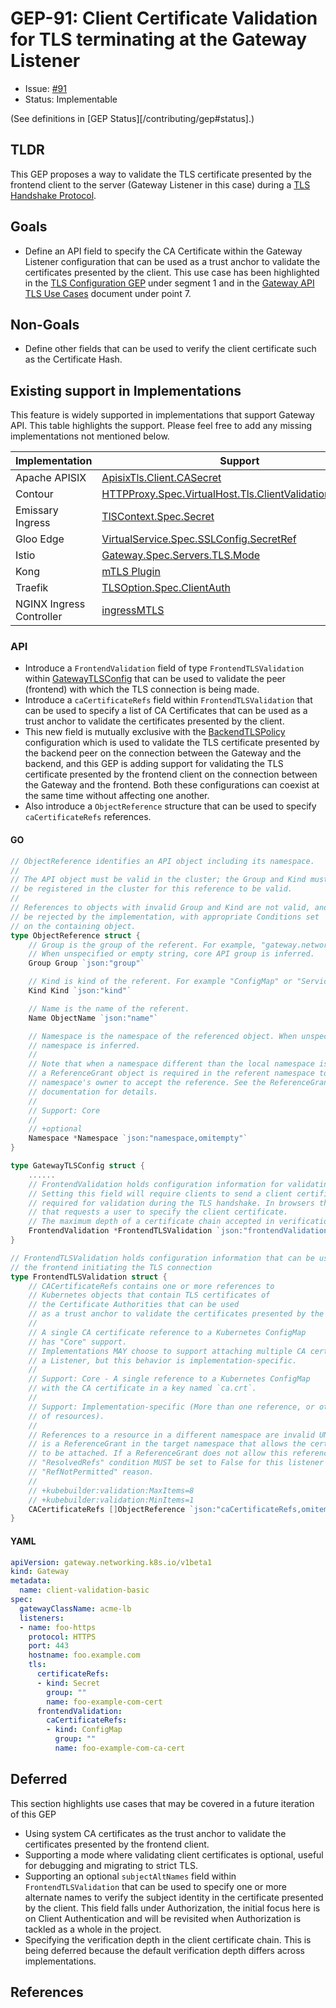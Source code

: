 # GEP-91: Client Certificate Validation for TLS terminating at the Gateway Listener

* Issue: [#91](https://github.com/kubernetes-sigs/gateway-api/issues/91)
* Status: Implementable

(See definitions in [GEP Status][/contributing/gep#status].)

## TLDR

This GEP proposes a way to validate the TLS certificate presented by the frontend client to the server
(Gateway Listener in this case) during a [TLS Handshake Protocol][].

## Goals

* Define an API field to specify the CA Certificate within the Gateway Listener configuration that can be used as a trust anchor to validate the certificates presented by the client. This use case has been highlighted in the [TLS Configuration GEP][] under segment 1 and in the [Gateway API TLS Use Cases][] document under point 7.

## Non-Goals
* Define other fields that can be used to verify the client certificate such as the Certificate Hash.

## Existing support in Implementations

This feature is widely supported in implementations that support Gateway API.
This table highlights the support. Please feel free to add any missing implementations not mentioned below.

| Implementation | Support       |
|----------------|------------|
| Apache APISIX  | [ApisixTls.Client.CASecret](https://apisix.apache.org/docs/ingress-controller/tutorials/mtls/#mutual-authentication)      |
| Contour        | [HTTPProxy.Spec.VirtualHost.Tls.ClientValidation.CASecret](https://projectcontour.io/docs/v1.17.1/config/tls-termination/)      |
| Emissary Ingress| [TlSContext.Spec.Secret](https://www.getambassador.io/docs/emissary/latest/topics/running/tls/mtls)     |
| Gloo Edge      | [VirtualService.Spec.SSLConfig.SecretRef](https://docs.solo.io/gloo-edge/latest/guides/security/tls/server_tls/#configuring-downstream-mtls-in-a-virtual-service)      |
| Istio          | [Gateway.Spec.Servers.TLS.Mode](https://istio.io/latest/docs/tasks/traffic-management/ingress/secure-ingress/#configure-a-mutual-tls-ingress-gateway)      |
| Kong           | [mTLS Plugin](https://docs.konghq.com/hub/kong-inc/mtls-auth/)      |
| Traefik        | [TLSOption.Spec.ClientAuth](https://doc.traefik.io/traefik/https/tls/#client-authentication-mtls)    |
| NGINX Ingress Controller | [ingressMTLS](https://docs.nginx.com/nginx-ingress-controller/configuration/policy-resource/#ingressmtls)    |

### API

* Introduce a `FrontendValidation` field of type `FrontendTLSValidation` within [GatewayTLSConfig][] that can be used to validate the peer (frontend) with which the TLS connection is being made.
* Introduce a `caCertificateRefs` field within `FrontendTLSValidation` that can be used to specify a list of CA Certificates that can be used as a trust anchor to validate the certificates presented by the client.
* This new field is mutually exclusive with the [BackendTLSPolicy][] configuration which is used to validate the TLS certificate presented by the backend peer on the connection between the Gateway and the backend, and this GEP is adding support for validating the TLS certificate presented by the frontend client on the connection between the Gateway and the frontend. Both these configurations can coexist at the same time without affecting one another.
* Also introduce a `ObjectReference` structure that can be used to specify `caCertificateRefs` references.

#### GO

```go
// ObjectReference identifies an API object including its namespace.
//
// The API object must be valid in the cluster; the Group and Kind must
// be registered in the cluster for this reference to be valid.
//
// References to objects with invalid Group and Kind are not valid, and must
// be rejected by the implementation, with appropriate Conditions set
// on the containing object.
type ObjectReference struct {
	// Group is the group of the referent. For example, "gateway.networking.k8s.io".
	// When unspecified or empty string, core API group is inferred.
	Group Group `json:"group"`

	// Kind is kind of the referent. For example "ConfigMap" or "Service".
	Kind Kind `json:"kind"`

	// Name is the name of the referent.
	Name ObjectName `json:"name"`

	// Namespace is the namespace of the referenced object. When unspecified, the local
	// namespace is inferred.
	//
	// Note that when a namespace different than the local namespace is specified,
	// a ReferenceGrant object is required in the referent namespace to allow that
	// namespace's owner to accept the reference. See the ReferenceGrant
	// documentation for details.
	//
	// Support: Core
	//
	// +optional
	Namespace *Namespace `json:"namespace,omitempty"`
}

type GatewayTLSConfig struct {
    ......
    // FrontendValidation holds configuration information for validating the frontend (client).
    // Setting this field will require clients to send a client certificate
    // required for validation during the TLS handshake. In browsers this may result in a dialog appearing 
    // that requests a user to specify the client certificate.
    // The maximum depth of a certificate chain accepted in verification is Implementation specific.
    FrontendValidation *FrontendTLSValidation `json:"frontendValidation,omitempty"`
}

// FrontendTLSValidation holds configuration information that can be used to validate
// the frontend initiating the TLS connection
type FrontendTLSValidation struct {
    // CACertificateRefs contains one or more references to
    // Kubernetes objects that contain TLS certificates of
    // the Certificate Authorities that can be used
    // as a trust anchor to validate the certificates presented by the client.
    //
    // A single CA certificate reference to a Kubernetes ConfigMap
    // has "Core" support.
    // Implementations MAY choose to support attaching multiple CA certificates to
    // a Listener, but this behavior is implementation-specific.
    //
    // Support: Core - A single reference to a Kubernetes ConfigMap
    // with the CA certificate in a key named `ca.crt`.
    //
    // Support: Implementation-specific (More than one reference, or other kinds
    // of resources).
    //
    // References to a resource in a different namespace are invalid UNLESS there
    // is a ReferenceGrant in the target namespace that allows the certificate
    // to be attached. If a ReferenceGrant does not allow this reference, the
    // "ResolvedRefs" condition MUST be set to False for this listener with the
    // "RefNotPermitted" reason.
    //
    // +kubebuilder:validation:MaxItems=8
    // +kubebuilder:validation:MinItems=1
    CACertificateRefs []ObjectReference `json:"caCertificateRefs,omitempty"`
}

```

#### YAML

```yaml
apiVersion: gateway.networking.k8s.io/v1beta1
kind: Gateway
metadata:
  name: client-validation-basic
spec:
  gatewayClassName: acme-lb
  listeners:
  - name: foo-https
    protocol: HTTPS
    port: 443
    hostname: foo.example.com
    tls:
      certificateRefs:
      - kind: Secret
        group: ""
        name: foo-example-com-cert
      frontendValidation:
        caCertificateRefs:
        - kind: ConfigMap
          group: ""
          name: foo-example-com-ca-cert
```

## Deferred

This section highlights use cases that may be covered in a future iteration of this GEP

* Using system CA certificates as the trust anchor to validate the certificates presented by the frontend client.
* Supporting a mode where validating client certificates is optional, useful for debugging and migrating to strict TLS.
* Supporting an optional `subjectAltNames` field within `FrontendTLSValidation` that can be used to specify one or more alternate names to verify the subject identity in the certificate presented by the client. This field falls under Authorization, the initial focus here is on Client Authentication and will be revisited when Authorization is tackled as a whole in the project.
* Specifying the verification depth in the client certificate chain. This is being deferred because the default verification depth differs across implementations.


## References

[TLS Handshake Protocol]: https://www.rfc-editor.org/rfc/rfc5246#section-7.4
[Certificate Path Validation]: https://www.rfc-editor.org/rfc/rfc5280#section-6
[GatewayTLSConfig]: https://gateway-api.sigs.k8s.io/references/spec/#gateway.networking.k8s.io/v1.GatewayTLSConfig
[BackendTLSPolicy]: https://gateway-api.sigs.k8s.io/api-types/backendtlspolicy/
[TLS Configuration GEP]: https://gateway-api.sigs.k8s.io/geps/gep-2907/
[Gateway API TLS Use Cases]: https://docs.google.com/document/d/17sctu2uMJtHmJTGtBi_awGB0YzoCLodtR6rUNmKMCs8/edit?pli=1#heading=h.cxuq8vo8pcxm
